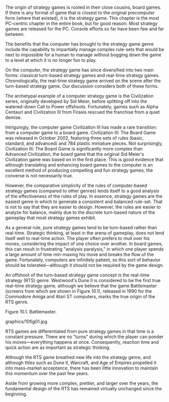 The origin of strategy games is rooted in their close cousins, board games. If there is any format of game that is closest to the original precomputer form (where that existed), it is the strategy game. This chapter is the most PC-centric chapter in the entire book, but for good reason: Most strategy games are released for the PC. Console efforts so far have been few and far between.

The benefits that the computer has brought to the strategy game genre include the capability to impartially manage complex rule-sets that would be next to impossible for a human to manage without bogging down the game to a level at which it is no longer fun to play.

On the computer, the strategy game has since diversified into two main forms: classical turn-based strategy games and real-time strategy games. Chronologically, the real-time strategy game arrived on the scene after the turn-based strategy game. Our discussion considers both of these forms.

The archetypal example of a computer strategy game is the Civilization series, originally developed by Sid Meier, before splitting off into the watered-down Call to Power offshoots. Fortunately, games such as Alpha Centauri and Civilization III from Firaxis rescued the franchise from a quiet demise.

Intriguingly, the computer game Civilization III has made a rare transition: from a computer game to a board game. Civilization III: The Board Game was released in October 2002, featuring three sets of rules (basic, standard, and advanced) and 784 plastic miniature pieces. Not surprisingly, Civilization III: The Board Game is significantly more complex than Advanced Civilization, the board game that the original Sid Meier's Civilization game was based on in the first place. This is good evidence that although translating and enhancing board games to the computer is an excellent method of producing compelling and fun strategy games, the converse is not necessarily true.

However, the comparative simplicity of the rules of computer-based strategy games (compared to other genres) lends itself to a good analysis of the effectiveness of the rules of play. In essence, strategy games are the easiest genre in which to generate a consistent and balanced rule-set. That is not to say that they are easier to design. However, the rules are easier to analyze for balance, mainly due to the discrete turn-based nature of the gameplay that most strategy games exhibit.

As a general rule, pure strategy games tend to be turn-based rather than real-time. Strategic thinking, at least in the arena of gameplay, does not lend itself well to real-time action. The player often prefers to mull over his moves, considering the impact of one choice over another. In board games, this can result in frustrating "analysis paralysis," in which one player spends a large amount of time min-maxing his move and breaks the flow of the game. Fortunately, computers are infinitely patient, so this sort of behavior should be tolerated—although it should not be required by the game design.

An offshoot of the turn-based strategy game concept is the real-time strategy (RTS) genre. Westwood's Dune II is considered to be the first true real-time strategy game, although we believe that the game Battlemaster (screens from which are shown in Figure 10.1), released in 1990 for the Commodore Amiga and Atari ST computers, marks the true origin of the RTS genre.

Figure 10.1. Battlemaster.

graphics/10fig01.jpg

RTS games are differentiated from pure strategy games in that time is a constant pressure. There are no "turns" during which the player can ponder his moves—everything happens at once. Consequently, reaction time and quick action are as important as strategic thinking.

Although the RTS game breathed new life into the strategy genre, and although titles such as Dune II, Warcraft, and Age of Empires propelled it into mass-market acceptance, there has been little innovation to maintain this momentum over the past few years.

Aside from growing more complex, prettier, and larger over the years, the fundamental design of the RTS has remained virtually unchanged since the beginning.